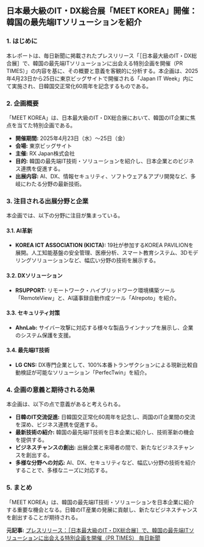 ## 日本最大級のIT・DX総合展「MEET KOREA」開催：韓国の最先端ITソリューションを紹介

### 1. はじめに

本レポートは、毎日新聞に掲載されたプレスリリース「［日本最大級のIT・DX総合展］で、韓国の最先端ITソリューションに出会える特別企画を開催（PR TIMES）」の内容を基に、その概要と意義を客観的に分析する。本企画は、2025年4月23日から25日に東京ビッグサイトで開催される「Japan IT Week」内にて実施され、日韓国交正常化60周年を記念するものである。

### 2. 企画概要

「MEET KOREA」は、日本最大級のIT・DX総合展において、韓国のIT企業に焦点を当てた特別企画である。

* **開催期間:** 2025年4月23日（水）～25日（金）
* **会場:** 東京ビッグサイト
* **主催:** RX Japan株式会社
* **目的:** 韓国の最先端IT技術・ソリューションを紹介し、日本企業とのビジネス連携を促進する。
* **出展内容:** AI、DX、情報セキュリティ、ソフトウェア＆アプリ開発など、多岐にわたる分野の最新技術。

### 3. 注目される出展分野と企業

本企画では、以下の分野に注目が集まっている。

#### 3.1. AI革新

* **KOREA ICT ASSOCIATION (KICTA):** 19社が参加するKOREA PAVILIONを展開。人工知能基盤の安全管理、医療分析、スマート教育システム、3Dモデリングソリューションなど、幅広い分野の技術を展示する。

#### 3.2. DXソリューション

* **RSUPPORT:** リモートワーク・ハイブリッドワーク環境構築ツール「RemoteView」と、AI議事録自動作成ツール「AIrepoto」を紹介。

#### 3.3. セキュリティ対策

* **AhnLab:** サイバー攻撃に対応する様々な製品ラインナップを展示し、企業のシステム保護を支援。

#### 3.4. 最先端IT技術

* **LG CNS:** DX専門企業として、100%本番トランザクションによる現新比較自動検証が可能なソリューション「PerfecTwin」を紹介。

### 4. 企画の意義と期待される効果

本企画は、以下の点で意義があると考えられる。

* **日韓のIT交流促進:** 日韓国交正常化60周年を記念し、両国のIT企業間の交流を深め、ビジネス連携を促進する。
* **最新技術の紹介:** 韓国の最先端IT技術を日本企業に紹介し、技術革新の機会を提供する。
* **ビジネスチャンスの創出:** 出展企業と来場者の間で、新たなビジネスチャンスを創出する。
* **多様な分野への対応:** AI、DX、セキュリティなど、幅広い分野の技術を紹介することで、多様なニーズに対応する。

### 5. まとめ

「MEET KOREA」は、韓国の最先端IT技術・ソリューションを日本企業に紹介する重要な機会となる。日韓のIT産業の発展に貢献し、新たなビジネスチャンスを創出することが期待される。



**元記事:** [プレスリリース：［日本最大級のIT・DX総合展］で、韓国の最先端ITソリューションに出会える特別企画を開催（PR TIMES） 毎日新聞](https://mainichi.jp/articles/20250313/pr2/00m/020/768000c)